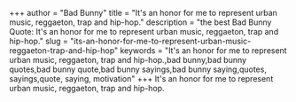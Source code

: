 +++
author = "Bad Bunny"
title = "It's an honor for me to represent urban music, reggaeton, trap and hip-hop."
description = "the best Bad Bunny Quote: It's an honor for me to represent urban music, reggaeton, trap and hip-hop."
slug = "its-an-honor-for-me-to-represent-urban-music-reggaeton-trap-and-hip-hop"
keywords = "It's an honor for me to represent urban music, reggaeton, trap and hip-hop.,bad bunny,bad bunny quotes,bad bunny quote,bad bunny sayings,bad bunny saying,quotes, sayings,quote, saying, motivation"
+++
It's an honor for me to represent urban music, reggaeton, trap and hip-hop.
